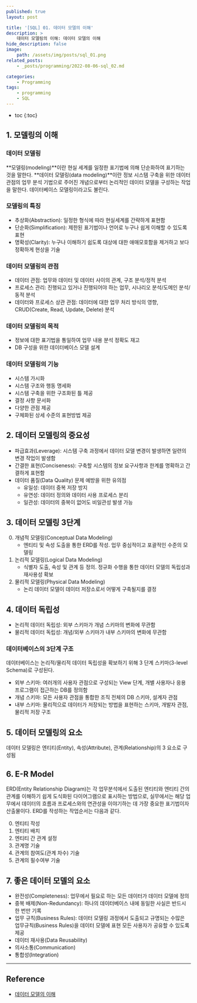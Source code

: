 ```yaml
---
published: true
layout: post

title: '[SQL] 01. 데이터 모델의 이해'
description: >
    데이터 모델링의 이해: 데이터 모델의 이해
hide_description: false
image:
    path: /assets/img/posts/sql_01.png
related_posts:
    - _posts/programming/2022-08-06-sql_02.md

categories:
    - Programming
tags:
    - programming
    - SQL
---
```

* toc
{:toc}

## 1. 모델링의 이해

### 데이터 모델링

**모델링(modeling)**이란 현실 세계를 일정한 표기법에 의해 단순화하여 표기하는 것을 말한다. **데이터 모델링(data modeling)**이란 정보 시스템 구축을 위한 데이터 관점의 업무 분석 기법으로 주어진 개념으로부터 논리적인 데이터 모델을 구성하는 작업을 말한다. 데이터베이스 모델링이라고도 불린다.  

### 모델링의 특징

- 추상화(Abstraction): 일정한 형식에 따라 현실세계를 간략하게 표현함
- 단순화(Simplification): 제한된 표기법이나 언어로 누구나 쉽게 이해할 수 있도록 표현
- 명확성(Clarity): 누구나 이해하기 쉽도록 대상에 대한 애매모호함을 제거하고 보다 정확하게 현상을 기술

### 데이터 모델링의 관점

- 데이터 관점: 업무와 데이터 및 데이터 사이의 관계, 구조 분석/정적 분석
- 프로세스 관리: 진행되고 있거나 진행되어야 하는 업무, 시나리오 분석/도메인 분석/동적 분석
- 데이터와 프로세스 상관 관점: 데이터에 대한 업무 처리 방식의 영향, CRUD(Create, Read, Update, Delete) 분석

### 데이터 모델링의 목적

- 정보에 대한 표기법을 통일하여 업무 내용 분석 정확도 재고
- DB 구성을 위한 데이터베이스 모델 설계

### 데이터 모델링의 기능

- 시스템 가시화
- 시스템 구조와 행동 명세화
- 시스템 구축을 위한 구조화된 틀 제공
- 결정 사항 문서화
- 다양한 관점 제공
- 구체화된 상세 수준의 표현방법 제공

## 2. 데이터 모델링의 중요성

- 파급효과(Leverage): 시스템 구축 과정에서 데이터 모델 변경이 발생하면 일련의 변경 작업이 발생함
- 간결한 표현(Conciseness): 구축할 시스템의 정보 요구사항과 한계를 명확하고 간결하게 표현함
- 데이터 품질(Data Quality) 문제 예방을 위한 유의점
    - 유일성: 데이터 중복 저장 방지
    - 유연성: 데이터 정의와 데이터 사용 프로세스 분리
    - 일관성: 데이터의 중복이 없어도 비일관성 발생 가능

## 3. 데이터 모델링 3단계

0. 개념적 모델링(Conceptual Data Modeling)
    - 엔티티 및 속성 도출을 통한 ERD를 작성. 업무 중심적이고 포괄적인 수준의 모델링
0. 논리적 모델링(Logical Data Modeling)
    - 식별자 도출, 속성 및 관계 등 정의. 정규화 수행을 통한 데이터 모델의 독립성과 재사용성 확보
0. 물리적 모델링(Physical Data Modeling)
    - 논리 데이터 모델이 데이터 저장소로서 어떻게 구축될지를 결정

## 4. 데이터 독립성

- 논리적 데이터 독립성: 외부 스키마가 개념 스키마의 변화에 무관함
- 물리적 데이터 독립성: 개념/외부 스키마가 내부 스키마의 변화에 무관함

### 데이터베이스의 3단계 구조

데이터베이스는 논리적/물리적 데이터 독립성을 확보하기 위해 3 단계 스키마(3-level Schema)로 구성된다.  

- 외부 스키마: 여러개의 사용자 관점으로 구성되는 View 단계, 개별 사용자나 응용 프로그램이 접근하는 DB를 정의함
- 개념 스키마: 모든 사용자 관점을 통합한 조직 전체의 DB 스키마, 설계자 관점
- 내부 스키마: 물리적으로 데이터가 저장되는 방법을 표현하는 스키마, 개발자 관점, 물리적 저장 구조

## 5. 데이터 모델링의 요소

데이터 모델링은 엔티티(Entity), 속성(Attribute), 관계(Relationship)의 3 요소로 구성됨  

## 6. E-R Model

ERD(Entity Relationship Diagram)는 각 업무분석에서 도출된 엔티티와 엔티티 간의 관계를 이해하기 쉽게 도식화된 다이어그램으로 표시하는 방법으로, 실무에서는 해당 업무에서 데이터의 흐름과 프로세스와의 연관성을 이야기하는 데 가장 중요한 표기법이자 산출물이다. ERD를 작성하는 작업순서는 다음과 같다.  

0. 엔티티 작성
0. 엔티티 배치
0. 엔티티 간 관계 설정
0. 관계명 기술
0. 관계의 참여도(관계 차수) 기술
0. 관계의 필수여부 기술

## 7. 좋은 데이터 모델의 요소

- 완전성(Completeness): 업무에서 필요로 하는 모든 데이터가 데이터 모델에 정의
- 중복 배제(Non-Redundancy): 하나의 데이터베이스 내에 동일한 사실은 반드시 한 번만 기록
- 업무 규칙(Business Rules): 데이터 모델링 과정에서 도출되고 규명되는 수많은 업무규칙(Business Rules)을 데이터 모델에 표현 모든 사용자가 공유할 수 있도록 제공
- 데이터 재사용(Data Reusability)
- 의사소통(Communication)
- 통합성(Integration)

---
## Reference
- [데이터 모델의 이해](https://dataonair.or.kr/db-tech-reference/d-guide/sql/?pageid=5&mod=document&uid=330)